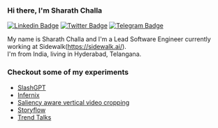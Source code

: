 ### Hi there,  I'm Sharath Challa
[![Linkedin Badge](https://img.shields.io/badge/-LinkedIn-0e76a8?style=flat-square&logo=Linkedin&logoColor=white)](https://linkedin.com/in/src200)
[![Twitter Badge](https://img.shields.io/badge/-Twitter-00acee?style=flat-square&logo=Twitter&logoColor=white)](https://twitter.com/src200)
[![Telegram Badge](https://img.shields.io/badge/-Telegram-0088cc?style=flat-square&logo=Telegram&logoColor=white)](https://t.me/src200)

My name is Sharath Challa and I'm a Lead Software Engineer currently working at Sidewalk(https://sidewalk.ai/).<br>
I'm from India, living in Hyderabad, Telangana.

### Checkout some of my experiments
  - [SlashGPT](https://slashgpt.xyz/)
  - [Infernix](https://infernix.vercel.app/)
  - [Saliency aware vertical video cropping](https://crisprvideo.netlify.com/)
  - [Storyflow](https://storyflow.video/)
  - [Trend Talks](https://trendtalks.herokuapp.com/)
    
<!-- <img src="https://raw.githubusercontent.com/abhisheknaiidu/abhisheknaiidu/master/code.gif"/> -->
